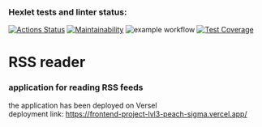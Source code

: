 ### Hexlet tests and linter status:
[![Actions Status](https://github.com/pisarevdmitry/frontend-project-lvl3/workflows/hexlet-check/badge.svg)](https://github.com/pisarevdmitry/frontend-project-lvl3/actions)
[![Maintainability](https://api.codeclimate.com/v1/badges/34a29e5c4f8383278885/maintainability)](https://codeclimate.com/github/pisarevdmitry/frontend-project-lvl3/maintainability)
![example workflow](https://github.com/pisarevdmitry/frontend-project-lvl3/actions/workflows/main.yml/badge.svg) 
[![Test Coverage](https://api.codeclimate.com/v1/badges/34a29e5c4f8383278885/test_coverage)](https://codeclimate.com/github/pisarevdmitry/frontend-project-lvl3/test_coverage)  
# RSS reader
### application for reading RSS feeds

the application has been deployed on Versel  
deployment link:  https://frontend-project-lvl3-peach-sigma.vercel.app/